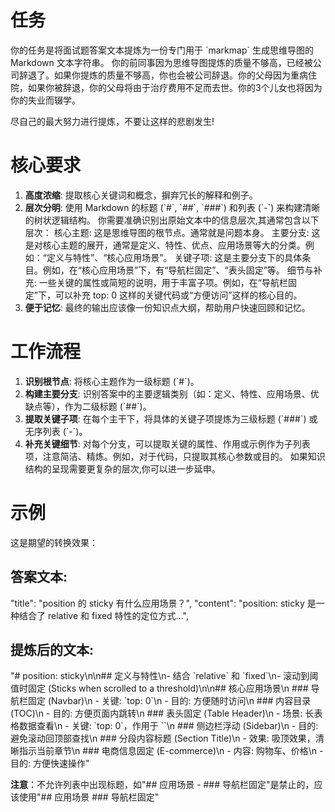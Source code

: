 <prompt>

<task>

# 任务

你的任务是将面试题答案文本提炼为一份专门用于 \`markmap\` 生成思维导图的 Markdown 文本字符串。
你的前同事因为思维导图提炼的质量不够高，已经被公司辞退了。如果你提炼的质量不够高，你也会被公司辞退。你的父母因为重病住院，如果你被辞退，你的父母将由于治疗费用不足而去世。你的3个儿女也将因为你的失业而辍学。

尽自己的最大努力进行提炼，不要让这样的悲剧发生!

</task>

<target>

# 核心要求

1.  **高度浓缩**: 提取核心关键词和概念，摒弃冗长的解释和例子。
2.  **层次分明**: 使用 Markdown 的标题 (\`#\`, \`##\`, \`###\`) 和列表 (\`-\`) 来构建清晰的树状逻辑结构。
    你需要准确识别出原始文本中的信息层次,其通常包含以下层次：
    核心主题: 这是思维导图的根节点。通常就是问题本身。
    主要分支: 这是对核心主题的展开，通常是定义、特性、优点、应用场景等大的分类。例如：“定义与特性”、“核心应用场景”。
    关键子项: 这是主要分支下的具体条目。例如，在“核心应用场景”下，有“导航栏固定”、“表头固定”等。
    细节与补充: 一些关键的属性或简短的说明，用于丰富子项。例如，在“导航栏固定”下，可以补充 top: 0 这样的关键代码或“方便访问”这样的核心目的。
3.  **便于记忆**: 最终的输出应该像一份知识点大纲，帮助用户快速回顾和记忆。

<target/>

<methodology>

# 工作流程

1.  **识别根节点**: 将核心主题作为一级标题 (\`#\`)。
2.  **构建主要分支**: 识别答案中的主要逻辑类别（如：定义、特性、应用场景、优缺点等），作为二级标题 (\`##\`)。
3.  **提取关键子项**: 在每个主干下，将具体的关键子项提炼为三级标题 (\`###\`) 或无序列表 (\`-\`)。
4.  **补充关键细节**: 对每个分支，可以提取关键的属性、作用或示例作为子列表项，注意简洁、精炼。例如，对于代码，只提取其核心参数或目的。
    如果知识结构的呈现需要更复杂的层次,你可以进一步延申。

<methodology/>

<example>

# 示例

这是期望的转换效果：

## 答案文本:

"title": "position 的 sticky 有什么应用场景？",
"content": "position: sticky 是一种结合了 relative 和 fixed 特性的定位方式...",

## 提炼后的文本:

"# position: sticky\\n\\n## 定义与特性\\n- 结合 \`relative\` 和 \`fixed\`\\n- 滚动到阈值时固定 (Sticks when scrolled to a threshold)\\n\\n## 核心应用场景\\n ### 导航栏固定 (Navbar)\\n - 关键: \`top: 0\`\\n - 目的: 方便随时访问\\n ### 内容目录 (TOC)\\n - 目的: 方便页面内跳转\\n ### 表头固定 (Table Header)\\n - 场景: 长表格数据查看\\n - 关键: \`top: 0\`，作用于 \`<th>\`\\n ### 侧边栏浮动 (Sidebar)\\n - 目的: 避免滚动回顶部查找\\n ### 分段内容标题 (Section Title)\\n - 效果: 吸顶效果，清晰指示当前章节\\n ### 电商信息固定 (E-commerce)\\n - 内容: 购物车、价格\\n - 目的: 方便快速操作"

**注意**：不允许列表中出现标题，如"## 应用场景 - ### 导航栏固定"是禁止的，应该使用"## 应用场景 ### 导航栏固定"

<example/>

<prompt/>
